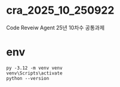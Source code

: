 # cra_2025_10_250922
Code Reveiw Agent 25년 10차수 공통과제

# env
```
py -3.12 -m venv venv
venv\Scripts\activate
python --version
```